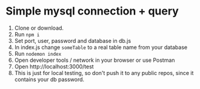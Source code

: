 # Simple mysql connection + query
1. Clone or download.
1. Run `npm i`
1. Set port, user, password and database in db.js
1. In index.js change `someTable` to a real table name from your database
1. Run `nodemon index`
1. Open developer tools / network in your browser or use Postman
1. Open http://localhost:3000/test
1. This is just for local testing, so don't push it to any public repos, since it contains your db password.
